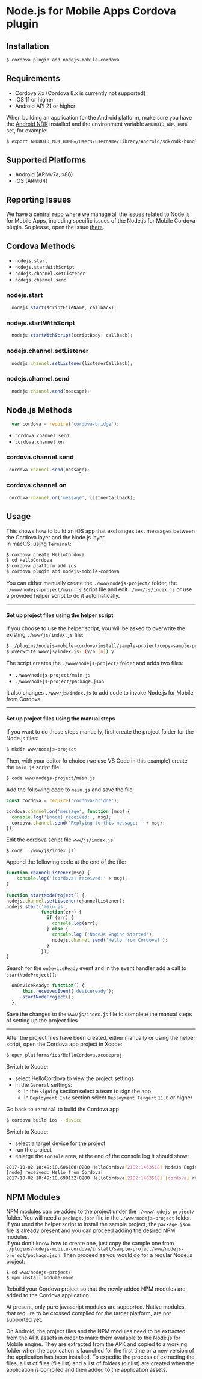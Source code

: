 # Node.js for Mobile Apps Cordova plugin

## Installation

```bash
$ cordova plugin add nodejs-mobile-cordova
```

## Requirements

 - Cordova 7.x (Cordova 8.x is currently not supported)
 - iOS 11 or higher
 - Android API 21 or higher

When building an application for the Android platform, make sure you have the [Android NDK](https://developer.android.com/ndk/index.html) installed and the environment variable `ANDROID_NDK_HOME` set, for example:
```bash
$ export ANDROID_NDK_HOME=/Users/username/Library/Android/sdk/ndk-bundle
```

## Supported Platforms

- Android (ARMv7a, x86)
- iOS (ARM64)

## Reporting Issues

We have a [central repo](https://github.com/janeasystems/nodejs-mobile/issues) where we manage all the issues related to Node.js for Mobile Apps, including specific issues of the Node.js for Mobile Cordova plugin.
So please, open the issue [there](https://github.com/janeasystems/nodejs-mobile/issues).

## Cordova Methods

- `nodejs.start`
- `nodejs.startWithScript`
- `nodejs.channel.setListener`
- `nodejs.channel.send`


### nodejs.start

```js
  nodejs.start(scriptFileName, callback);
```

### nodejs.startWithScript

```js
  nodejs.startWithScript(scriptBody, callback);
```

### nodejs.channel.setListener

```js
  nodejs.channel.setListener(listenerCallback);
```

### nodejs.channel.send

```js
  nodejs.channel.send(message);
```

## Node.js Methods

```js
  var cordova = require('cordova-bridge');
```

- `cordova.channel.send`
- `cordova.channel.on`

### cordova.channel.send

```js
 cordova.channel.send(message);
```

### cordova.channel.on

```js
 cordova.channel.on('message', listnerCallback);
```


## Usage

This shows how to build an iOS app that exchanges text messages between the Cordova layer and the Node.js layer.  
In macOS, using `Terminal`:
```bash
$ cordova create HelloCordova
$ cd HelloCordova
$ cordova platform add ios
$ cordova plugin add nodejs-mobile-cordova
```
You can either manually create the `./www/nodejs-project/` folder, the `./www/nodejs-project/main.js` script file and edit `./www/js/index.js` or use a provided helper script to do it automatically.

---
#### Set up project files using the helper script
If you choose to use the helper script, you will be asked to overwrite the existing `./www/js/index.js` file:
```bash
$ ./plugins/nodejs-mobile-cordova/install/sample-project/copy-sample-project.sh
$ overwrite www/js/index.js? (y/n [n]) y
```
The script creates the `./www/nodejs-project/` folder and adds two files:
 - `./www/nodejs-project/main.js`
 - `./www/nodejs-project/package.json`

It also changes `./www/js/index.js` to add code to invoke Node.js for Mobile from Cordova.

---
#### Set up project files using the manual steps
If you want to do those steps manually, first create the project folder for the Node.js files:
```bash
$ mkdir www/nodejs-project
```
Then, with your editor fo choice (we use VS Code in this example) create the `main.js` script file:
```bash
$ code www/nodejs-project/main.js
```
Add the following code to `main.js` and save the file:
```js
const cordova = require('cordova-bridge');

cordova.channel.on('message', function (msg) { 
  console.log('[node] received:', msg); 
  cordova.channel.send('Replying to this message: ' + msg);
});
```
Edit the cordova script file `www/js/index.js`:
```
$ code `./www/js/index.js`
```
Append the following code at the end of the file:
```js
function channelListener(msg) {
    console.log('[cordova] received:' + msg);
}
  
function startNodeProject() {
nodejs.channel.setListener(channelListener);
nodejs.start('main.js',
             function(err) {
               if (err) {
                 console.log(err);
               } else {
                 console.log ('NodeJs Engine Started');
                 nodejs.channel.send('Hello from Cordova!');
               }
             });
}
```

Search for the `onDeviceReady` event and in the event handler add a call to `startNodeProject()`:
```js
  onDeviceReady: function() {
      this.receivedEvent('deviceready');
      startNodeProject();
  },
```
Save the changes to the `www/js/index.js` file to complete the manual steps of setting up the project files.

---

After the project files have been created, either manually or using the helper script, open the Cordova app project in Xcode:
```bash
$ open platforms/ios/HelloCordova.xcodeproj
```
Switch to Xcode:  
 * select HelloCordova to view the project settings  
 * in the `General` settings:  
    * in the `Signing` section select a team to sign the app  
    * in `Deployment Info` section select `Deployment Targert` `11.0` or higher  
 
Go back to `Terminal` to build the Cordova app 
```bash
$ cordova build ios --device
```
Switch to Xcode:
 * select a target device for the project
 * run the project
 * enlarge the `Console` area, at the end of the console log it should show:

```bash
2017-10-02 18:49:18.606100+0200 HelloCordova[2182:1463518] NodeJs Engine Started
[node] received: Hello from Cordova!
2017-10-02 18:49:18.690132+0200 HelloCordova[2182:1463518] [cordova] received: Replying to this message: Hello from Cordova!
```

## NPM Modules
NPM modules can be added to the project under the `./www/nodejs-project/` folder. You will need a `package.json` file in the `./www/nodejs-project` folder.  
If you used the helper script to install the sample project, the `package.json` file is already present and you can proceed adding the desired NPM modules.  
If you don't know how to create one, just copy the sample one from `./plugins/nodejs-mobile-cordova/install/sample-project/www/nodejs-project/package.json`.
Then proceed as you would do for a regular Node.js project:
```
$ cd www/nodejs-project/
$ npm install module-name
```

Rebuild your Cordova project so that the newly added NPM modules are added to the Cordova application.

At present, only pure javascript modules are supported. Native modules, that require to be crossed compiled for the target platform, are not supported yet.

On Android, the project files and the NPM modules need to be extracted from the APK assets in order to make them available to the Node.js for Mobile engine. They are extracted from the APK and copied to a working folder when the application is launched for the first time or a new version of the application has been installed.
To expedite the process of extracting the files, a list of files (file.list) and a list of folders (dir.list) are created when the application is compiled and then added to the application assets.
